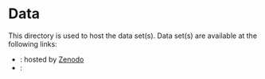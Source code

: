 # Data

This directory is used to host the data set(s).
Data set(s) are available at the following links:

- [](): hosted by [Zenodo]()
- [](): 
